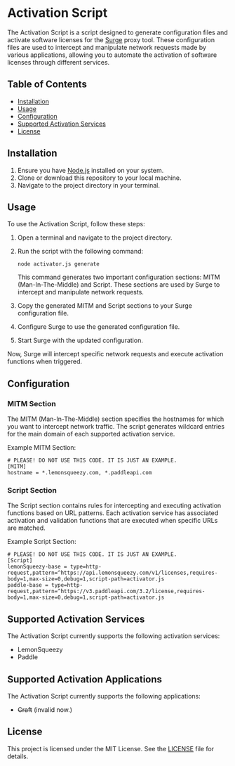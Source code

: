 # Activation Script

The Activation Script is a script designed to generate configuration files and activate software licenses for the [Surge](https://nssurge.com/) proxy tool. These configuration files are used to intercept and manipulate network requests made by various applications, allowing you to automate the activation of software licenses through different services.

## Table of Contents

- [Installation](#installation)
- [Usage](#usage)
- [Configuration](#configuration)
- [Supported Activation Services](#supported-activation-services)
- [License](#license)

## Installation

1. Ensure you have [Node.js](https://nodejs.org/) installed on your system.
2. Clone or download this repository to your local machine.
3. Navigate to the project directory in your terminal.

## Usage

To use the Activation Script, follow these steps:

1. Open a terminal and navigate to the project directory.
2. Run the script with the following command:

   ```shell
   node activator.js generate
   ```

   This command generates two important configuration sections: MITM (Man-In-The-Middle) and Script. These sections are used by Surge to intercept and manipulate network requests.

3. Copy the generated MITM and Script sections to your Surge configuration file.

4. Configure Surge to use the generated configuration file.

5. Start Surge with the updated configuration.

Now, Surge will intercept specific network requests and execute activation functions when triggered.

## Configuration

### MITM Section

The MITM (Man-In-The-Middle) section specifies the hostnames for which you want to intercept network traffic. The script generates wildcard entries for the main domain of each supported activation service.

Example MITM Section:

```shell
# PLEASE! DO NOT USE THIS CODE. IT IS JUST AN EXAMPLE.
[MITM]
hostname = *.lemonsqueezy.com, *.paddleapi.com
```

### Script Section

The Script section contains rules for intercepting and executing activation functions based on URL patterns. Each activation service has associated activation and validation functions that are executed when specific URLs are matched.

Example Script Section:

```shell
# PLEASE! DO NOT USE THIS CODE. IT IS JUST AN EXAMPLE.
[Script]
lemonSqueezy-base = type=http-request,pattern=^https://api.lemonsqueezy.com/v1/licenses,requires-body=1,max-size=0,debug=1,script-path=activator.js
paddle-base = type=http-request,pattern=^https://v3.paddleapi.com/3.2/license,requires-body=1,max-size=0,debug=1,script-path=activator.js
```

## Supported Activation Services

The Activation Script currently supports the following activation services:

- LemonSqueezy
- Paddle

## Supported Activation Applications

The Activation Script currently supports the following applications:

- ~~Craft~~ (invalid now.)

## License

This project is licensed under the MIT License. See the [LICENSE](LICENSE) file for details.
